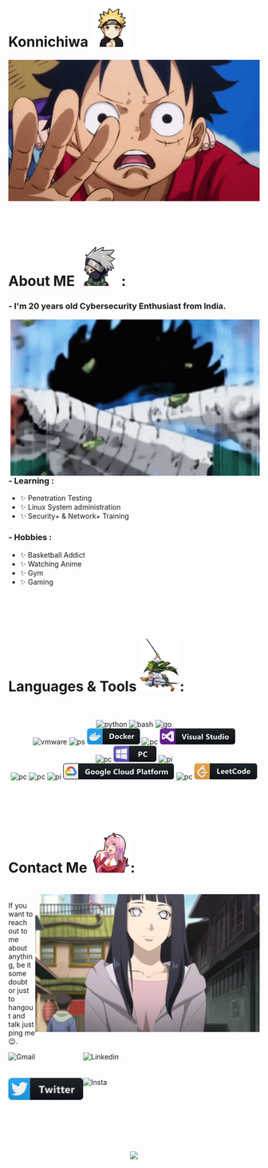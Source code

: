 # Konnichiwa <img hight="80" width="80" alt="PNG" src="https://github.com/TarunPereddi/TarunPereddi/blob/main/Images/m1.png">

<div align="center">
<img hight="300" width="700" alt="GIF" align="center" src="https://github.com/TarunPereddi/TarunPereddi/blob/main/Images/welcome.gif">
</div>

</br>
</br>
</br>


# About ME <img hight="80" width="80" alt="PNG" src="https://github.com/TarunPereddi/TarunPereddi/blob/main/Images/m2.png"> :

### - I'm 20 years old Cybersecurity Enthusiast from India.

<img hight="282" width="500" alt="GIF" align="right" src="https://github.com/TarunPereddi/TarunPereddi/blob/main/Images/2nd.gif">

### - Learning :
- ✨ Penetration Testing
- ✨ Linux System administration 
- ✨ Security+ & Network+ Training

### - Hobbies : 
- ✨ Basketball Addict
- ✨ Watching Anime
- ✨ Gym
- ✨ Gaming

</br>
</br>
</br>

# Languages & Tools <img hight="80" width="80" alt="PNG" src="https://github.com/TarunPereddi/TarunPereddi/blob/main/Images/m3.png">:
</br>

<p align="center">

<!-- For more icons please follow  https://github.com/MikeCodesDotNET/ColoredBadges -->
<img src="https://github.com/MikeCodesDotNET/ColoredBadges/blob/master/png/dev/languages/python.png" alt="python" width="120" hight="50">
<img src="https://github.com/MikeCodesDotNET/ColoredBadges/blob/master/png/dev/tools/bash.png" alt="bash" width="100" hight="50">
<img src="https://github.com/MikeCodesDotNET/ColoredBadges/blob/master/png/dev/languages/go.png" alt="go" width="100" hight="50">
</br>
<img src="https://github.com/MikeCodesDotNET/ColoredBadges/blob/master/png/dev/tools/vmware.png" alt="vmware" hight="50">
<img src="https://github.com/MikeCodesDotNET/ColoredBadges/blob/master/png/dev/tools/powershell.png" alt="ps" hight="50">
<img src="https://github.com/MikeCodesDotNET/ColoredBadges/blob/master/png/dev/tools/docker.png" alt="docker" hight="50">
<img src="https://github.com/MikeCodesDotNET/ColoredBadges/blob/master/png/dev/tools/jetbrains_pycharm.png" alt="pc" hight="50">
<img src="https://github.com/MikeCodesDotNET/ColoredBadges/blob/master/png/dev/tools/visualstudio.png" alt="vs" hight="50">
</br>
<img src="https://github.com/MikeCodesDotNET/ColoredBadges/blob/master/png/devices/cisco.png" alt="pc" hight="50">
<img src="https://github.com/MikeCodesDotNET/ColoredBadges/blob/master/png/devices/pc.png" alt="pc" hight="50">
<img src="https://github.com/MikeCodesDotNET/ColoredBadges/blob/master/png/devices/raspberrypi.png" alt="pi" hight="50">
</br>
<img src="https://github.com/MikeCodesDotNET/ColoredBadges/blob/master/png/dev/misc/security.png" alt="pc" hight="50">
<img src="https://github.com/MikeCodesDotNET/ColoredBadges/blob/master/png/dev/services/codechef.png" alt="pc" hight="50">
<img src="https://github.com/MikeCodesDotNET/ColoredBadges/blob/master/png/dev/services/codewars.png" alt="pi" hight="50">
<img src="https://github.com/MikeCodesDotNET/ColoredBadges/blob/master/png/dev/services/google_cloud_platform.png" alt="pc" hight="50">
<img src="https://github.com/MikeCodesDotNET/ColoredBadges/blob/master/png/dev/services/hackerrank.png" alt="pc" hight="50">
<img src="https://github.com/MikeCodesDotNET/ColoredBadges/blob/master/png/dev/services/leetcode.png" alt="pi" hight="50">
</p>
</br>
</br>
</br>



# Contact Me <img hight="80" width="80" alt="PNG" src="https://github.com/TarunPereddi/TarunPereddi/blob/main/Images/m4.png">:

<p>
 </br>


<img hight="320" width="450" align="right" alt="GIF" src="https://github.com/TarunPereddi/TarunPereddi/blob/main/Images/end.gif">


If you want to reach out to me about anything, be it some doubt or just to hangout and talk just ping me 😉.

<a href="mailto:tarun.pereddi.work@gmail.com">
 <img align="left" alt="Gmail" width="150" hight="100" src="https://github.com/MikeCodesDotNET/ColoredBadges/blob/master/png/social/gmail.png" />
</a>
<a href="https://www.linkedin.com/in/tarunpereddi/">
  <img align="left" alt="Linkedin" width="150" hight="100" src="https://github.com/MikeCodesDotNET/ColoredBadges/blob/master/png/social/linkedin.png" />
</br>
</br>
</br>
</a>
<a href="https://twitter.com/PereddiTarun">
  <img align="left" alt=" Twitter" width="150" hight="100"  src="https://github.com/MikeCodesDotNET/ColoredBadges/blob/master/png/social/twitter.png" />
</a>
<a href="https://www.instagram.com/tarunpereddi/">
  <img align="left" alt="Insta" width="150" hight="100" src="https://github.com/MikeCodesDotNET/ColoredBadges/blob/master/png/social/instagram.png" />
</a>
 </p>
 

</br>
</br>
</br>
</br>
</br>
</br>
</br>

<p align="center" >  
  <a href="https://github.com/TarunPereddi/github-readme-stats"> 
<img  src="https://github-readme-stats.vercel.app/api?username=TarunPereddi&&show_icons=true&theme=radical"/>
  </a>
  </p>
